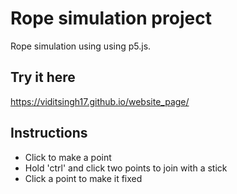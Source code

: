 # Rope simulation project
Rope simulation using using p5.js.
## Try it here
https://viditsingh17.github.io/website_page/

## Instructions
* Click to make a point
* Hold 'ctrl' and click two points to join with a stick
* Click a point to make it fixed

